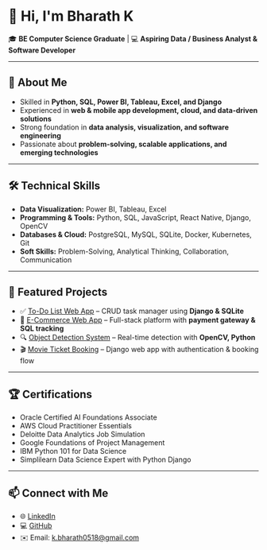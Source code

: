 

<!--
**bharath0185/bharath0185** is a ✨ _special_ ✨ repository because its `README.md` (this file) appears on your GitHub profile.

Here are some ideas to get you started:

- 🔭 I’m currently working on ...
- 🌱 I’m currently learning ...
- 👯 I’m looking to collaborate on ...
- 🤔 I’m looking for help with ...
- 💬 Ask me about ...
- 📫 How to reach me: ...
- 😄 Pronouns: ...
- ⚡ Fun fact: ...
-->
# 👋 Hi, I'm Bharath K

🎓 **BE Computer Science Graduate** | 💻 **Aspiring Data / Business Analyst & Software Developer**  

---

## 🚀 About Me
- Skilled in **Python, SQL, Power BI, Tableau, Excel, and Django**
- Experienced in **web & mobile app development, cloud, and data-driven solutions**
- Strong foundation in **data analysis, visualization, and software engineering**
- Passionate about **problem-solving, scalable applications, and emerging technologies**

---

## 🛠️ Technical Skills
- **Data Visualization:** Power BI, Tableau, Excel  
- **Programming & Tools:** Python, SQL, JavaScript, React Native, Django, OpenCV  
- **Databases & Cloud:** PostgreSQL, MySQL, SQLite, Docker, Kubernetes, Git  
- **Soft Skills:** Problem-Solving, Analytical Thinking, Collaboration, Communication  

---

## 📌 Featured Projects
- ✅ [To-Do List Web App](link_here) – CRUD task manager using **Django & SQLite**  
- 🛒 [E-Commerce Web App](link_here) – Full-stack platform with **payment gateway & SQL tracking**  
- 🔍 [Object Detection System](link_here) – Real-time detection with **OpenCV, Python**  
- 🎬 [Movie Ticket Booking](link_here) – Django web app with authentication & booking flow  

---

## 🏆 Certifications
- Oracle Certified AI Foundations Associate
- AWS Cloud Practitioner Essentials  
- Deloitte Data Analytics Job Simulation  
- Google Foundations of Project Management  
- IBM Python 101 for Data Science
- Simplilearn Data Science Expert with Python Django

---

## 📫 Connect with Me
- 🌐 [LinkedIn](https://www.linkedin.com/in/bharath-k5)  
- 💻 [GitHub](https://github.com/bharath0185)  
- ✉️ Email: k.bharath0518@gmail.com  
